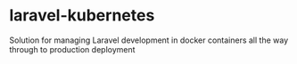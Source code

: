 # laravel-kubernetes
Solution for managing Laravel development in docker containers all the way through to production deployment
